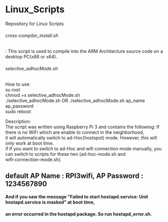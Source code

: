 # Linux_Scripts  
Repository for Linux Scripts  
###### cross-compiler_install.sh  
: This script is used to compile into the ARM Architecture source code on a desktop PC(x86 or x64).  
  
###### selective_adhocMode.sh  
How to use:  
su root  
chmod +x selective_adhocMode.sh  
./selective_adhocMode.sh       OR       ./selective_adhocMode.sh ap_name ap_password  
sudo reboot  

Description:  
The script was written using Raspberry Pi 3 and contains the following: If there is no WiFi which are enable to connect in the   neighborhood,  
it will automatically switch to ad-Hoc(hostspot) mode. However, this will only work at boot time.  
if If you want to switch to ad-Hoc and wifi connection mode manually, you can switch to scripts for these two (ad-hoc-mode.sh and  
wifi-connection-mode.sh).  
## default AP Name : RPI3wifi, AP Password : 1234567890  
#### And if you saw the message "Failed to start hostapd.service: Unit hostapd.service is masked" at boot time,  
#### an error occurred in the hostapd package. So run hostapd_error.sh.  
